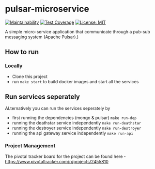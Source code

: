 # pulsar-microservice

[![Maintainability](https://api.codeclimate.com/v1/badges/6b59f00c3add4598f0a0/maintainability)](https://codeclimate.com/github/victor-nach/pulsar-microservice/maintainability) [![Test Coverage](https://api.codeclimate.com/v1/badges/6b59f00c3add4598f0a0/test_coverage)](https://codeclimate.com/github/victor-nach/pulsar-microservice/test_coverage) [![License: MIT](https://img.shields.io/badge/License-MIT-yellow.svg)](https://opensource.org/licenses/MIT)

A simple micro-service application that communicate through a pub-sub messaging system (Apache Pulsar).)

## How to run

### Locally
- Clone this project
- run `make start` to build docker images and start all the services

## Run services seperately
ALternatively you can run the services seperately by
- first running the dependencies (mongo & pulsar) `make run-dep`
- running the deathstar service independently `make run-deathstar`
- running the destroyer service independently `make run-destroyer`
- running the api gateway service independently `make run-api`


### Project Management
The pivotal tracker board for the project can be found here - https://www.pivotaltracker.com/n/projects/2455810
